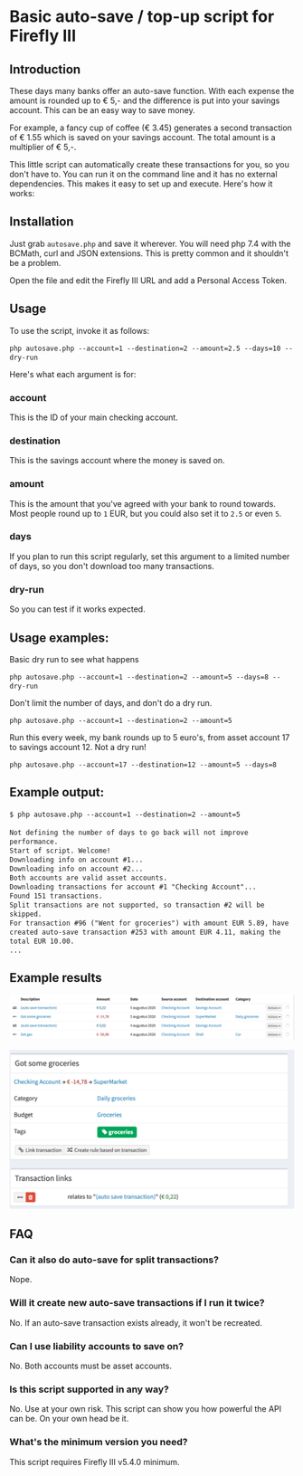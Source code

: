 # Basic auto-save / top-up script for Firefly III

## Introduction

These days many banks offer an auto-save function. With each expense the amount is rounded up to € 5,- and the difference is put into your savings account. This can be an easy way to save money.

For example, a fancy cup of coffee (€ 3.45) generates a second transaction of € 1.55 which is saved on your savings account. The total amount is a multiplier of € 5,-.

This little script can automatically create these transactions for you, so you don't have to. You can run it on the command line and it has no external dependencies. This makes it easy to set up and execute. Here's how it works:

## Installation

Just grab `autosave.php` and save it wherever. You will need php 7.4 with the BCMath, curl and JSON extensions. This is pretty common and it shouldn't be a problem.

Open the file and edit the Firefly III URL and add a Personal Access Token.

## Usage

To use the script, invoke it as follows:

```shell script
php autosave.php --account=1 --destination=2 --amount=2.5 --days=10 --dry-run 
```

Here's what each argument is for:

### account

This is the ID of your main checking account.

### destination

This is the savings account where the money is saved on.

### amount

This is the amount that you've agreed with your bank to round towards. Most people round up to `1` EUR, but you could also set it to `2.5` or even `5`.

### days

If you plan to run this script regularly, set this argument to a limited number of days, so you don't download too many transactions.

### dry-run

So you can test if it works expected.

## Usage examples:

Basic dry run to see what happens

```shell script
php autosave.php --account=1 --destination=2 --amount=5 --days=8 --dry-run 
```

Don't limit the number of days, and don't do a dry run.

```shell script
php autosave.php --account=1 --destination=2 --amount=5 
```

Run this every week, my bank rounds up to 5 euro's, from asset account 17 to savings account 12. Not a dry run! 

```shell script
php autosave.php --account=17 --destination=12 --amount=5 --days=8 
```

## Example output:

```shell script
$ php autosave.php --account=1 --destination=2 --amount=5

Not defining the number of days to go back will not improve performance.
Start of script. Welcome!
Downloading info on account #1...
Downloading info on account #2...
Both accounts are valid asset accounts.
Downloading transactions for account #1 "Checking Account"...
Found 151 transactions.
Split transactions are not supported, so transaction #2 will be skipped.
For transaction #96 ("Went for groceries") with amount EUR 5.89, have created auto-save transaction #253 with amount EUR 4.11, making the total EUR 10.00.
...
```

## Example results

![Example 1](i/example1.png)

![Example 2](i/example2.png)

## FAQ

### Can it also do auto-save for split transactions?

Nope.

### Will it create new auto-save transactions if I run it twice?

No. If an auto-save transaction exists already, it won't be recreated.

### Can I use liability accounts to save on?

No. Both accounts must be asset accounts.

### Is this script supported in any way?

No. Use at your own risk. This script can show you how powerful the API can be. On your own head be it.

### What's the minimum version you need?

This script requires Firefly III v5.4.0 minimum.